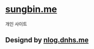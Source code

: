 # [sungbin.me](https://sungbin.me)
개인 사이트

## Designd by [nlog.dnhs.me](https://github.com/nnnlog/nlog.dnhs.me)
